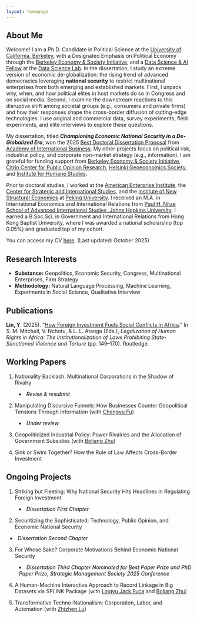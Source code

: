 ```yaml
---
layout: homepage
---
```


## About Me

Welcome! I am a Ph.D. Candidate in Political Science at the [University of California, Berkeley](https://polisci.berkeley.edu/people/person/yue-florence-lin), with a Designated Emphasis on Political Economy through the [Berkeley Economy & Society Initiative](https://besi.berkeley.edu/graduate-program/), and a [Data Science & AI Fellow](https://dlab.berkeley.edu/people/yue-lin) at the [Data Science Lab](https://dlab.berkeley.edu/home). In the dissertation, I study an extreme version of economic de-globalization: the rising trend of advanced democracies leveraging **national security** to restrict multinational enterprises from both emerging and established markets. First, I unpack why, when, and how political elites in host markets do so in Congress and on social media. Second, I examine the downstream reactions to this disruptive shift among societal groups (e.g., consumers and private firms) and how their responses shape the cross-border diffusion of cutting-edge technologies. I use original and commercial data, survey experiments, field experiments, and elite interviews to explore these questions. 

My dissertation, titled ***Championing Economic National Security in a De-Globalized Era***, won the 2025 [Best Doctoral Dissertation Proposal](https://www.aib.world/about/awards/doctoral-dissertation-proposal/) from [Academy of International Business](https://www.aib.world/). My other projects focus on political risk, industrial policy, and corporate non-market strategy (e.g., information). I am grateful for funding support from [Berkeley Economy & Society Initiative](https://besi.berkeley.edu/), [Citrin Center for Public Opinion Research](https://live-citrin-center-for-public-opinion-research.pantheon.berkeley.edu/), [Helsinki Geoeconomics Society](https://www.geoeconomics.fi/society/), and [Institute for Humane Studies](https://www.theihs.org/). 

Prior to doctoral studies, I worked at the [American Enterprise Institute](https://www.aei.org/), the [Center for Strategic and International Studies](https://www.csis.org/), and the [Institute of New Structural Economics](https://www.nse.pku.edu.cn/en/) at [Peking University](https://english.pku.edu.cn/). I received an M.A. in International Economics and International Relations from [Paul H. Nitze School of Advanced International Studies, Johns Hopkins University](https://sais.jhu.edu/). I earned a B.Soc.Sci. in Government and International Relations from Hong Kong Baptist University, where I was awarded a national scholarship (top 0.05%) and graduated top of my cohort.

You can access my CV [here](assets/files/cv.pdf). (Last updated: October 2025)


## Research Interests

- **Substance:** Geopolitics, Economic Security, Congress, Multinational Enterprises, Firm Strategy
- **Methodology:** Natural Language Processing, Machine Learning, Experiments in Social Science, Qualitative Interview


## Publications

**Lin, Y**. (2025). “[How Foreign Investment Fuels Social Conflicts in Africa](https://www.routledge.com/Legalization-of-Human-Rights-in-Africa-The-Institutionalization-of-Laws-Prohibiting-State-Sanctioned-Violence-and-Torture/Mitchell-Nchotu-Atanga/p/book/9781032749495).” In S. M. Mitchell, V. Nchotu, & L. L. Atanga (Eds.), *Legalization of Human Rights in Africa: The Institutionalization of Laws Prohibiting State-Sanctioned Violence and Torture* (pp. 149–170). Routledge.

## Working Papers
1. Nationality Backlash: Multinational Corporations in the Shadow of Rivalry
   <ul style="margin:0; padding-left:0.8em; list-style-position: inside;">
     <li style="list-style-type: disc; color: black; margin:0;">
       <em>Revise & resubmit</em>
     </li>
   </ul>
   
2. Manipulating Discursive Funnels: How Businesses Counter Geopolitical Tensions Through Information (with [Chengyu Fu](https://chengyufu.github.io/))
   <ul style="margin:0; padding-left:0.8em; list-style-position: inside;">
     <li style="list-style-type: disc; color: black; margin:0;">
        <em>Under review</em>
     </li>
   </ul>
     
3. Geopoliticized Industrial Policy: Power Rivalries and the Allocation of Government Subsidies (with [Boliang Zhu](https://polisci.la.psu.edu/people/bxz14/))
   
4. Sink or Swim Together? How the Rule of Law Affects Cross-Border Investment
 
## Ongoing Projects

1. Striking but Fleeting: Why National Security Hits Headlines in Regulating Foreign Investment
   <ul style="margin:0; padding-left:0.8em; list-style-position: inside;">
     <li style="list-style-type: disc; color: black; margin:0;">
       <em>Dissertation First Chapter</em>
     </li>
   </ul>

2. Securitizing the Sophisticated: Technology, Public Opinion, and Economic National Security
  <ul style="margin:0; padding-left:0.8em; list-style-position: inside;">
     <li style="list-style-type: disc; color: black; margin:0;">
       <em>Dissertation Second Chapter</em>
     </li>
   </ul>

3. For Whose Sake? Corporate Motivations Behind Economic National Security
   <ul style="margin:0; padding-left:0.8em; list-style-position: inside;">
     <li style="list-style-type: disc; color: black; margin:0;">
       <em>Dissertation Third Chapter</em>
       <em>Nominated for Best Paper Prize and PhD Paper Prize, Strategic Management Society 2025 Conference</em>
     </li>
   </ul>


4. A Human-Machine Interactive Approach to Record Linkage in Big Datasets via SPLINK Package (with [Lingyu Jack Fuca](https://polisci.la.psu.edu/people/lingyu-jack-fuca/) and [Boliang Zhu](https://polisci.la.psu.edu/people/bxz14/))
  
5. Transformative Techno-Nationalism: Corporation, Labor, and Automation (with [Zhizhen Lu](https://www.zhizhenlu.com/))
